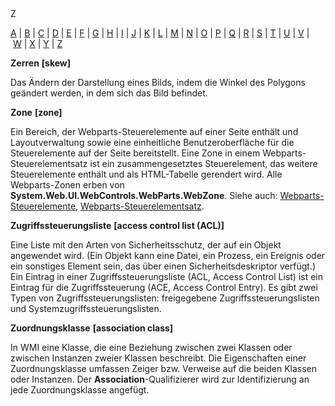 <div class="topic" xmlns:mtps="http://msdn2.microsoft.com/mtps" xmlns="http://www.w3.org/1999/xhtml">
  <link type="text/css" rel="Stylesheet" href="..\branding1.css" />
  <div class="title" xmlns:asp="http://msdn2.microsoft.com/asp">Z<!----></div>
  <!--Content type: DocStudio. Transform: devdiv2mtps.xslt.-->
  <div id="mainSection"> <div id="mainBody">  <p /> <p> <a class="mtps-external-link" href="../7k60b9ww_de-de_vs.80/7k60b9ww.md">A</a> | <a class="mtps-external-link" href="../b85sw2k8_de-de_vs.80/b85sw2k8.md">B</a> | <a class="mtps-external-link" href="../ea8964x0_de-de_vs.80/ea8964x0.md">C</a> | <a class="mtps-external-link" href="../0skzec74_de-de_vs.80/0skzec74.md">D</a> | <a class="mtps-external-link" href="../t64fd4ef_de-de_vs.80/t64fd4ef.md">E</a> | <a class="mtps-external-link" href="../44kt76b4_de-de_vs.80/44kt76b4.md">F</a> | <a class="mtps-external-link" href="../exx57whb_de-de_vs.80/exx57whb.md">G</a> | <a class="mtps-external-link" href="../h223kcf0_de-de_vs.80/h223kcf0.md">H</a> | <a class="mtps-external-link" href="../6k49dddk_de-de_vs.80/6k49dddk.md">I</a> | <a class="mtps-external-link" href="../f9dds3k7_de-de_vs.80/f9dds3k7.md">J</a> | <a class="mtps-external-link" href="../ms229690_de-de_vs.80/ms229690.md">K</a> | <a class="mtps-external-link" href="../1kxda69d_de-de_vs.80/1kxda69d.md">L</a> | <a class="mtps-external-link" href="../7a753yk6_de-de_vs.80/7a753yk6.md">M</a> | <a class="mtps-external-link" href="../z7ds3w5t_de-de_vs.80/z7ds3w5t.md">N</a> | <a class="mtps-external-link" href="../ms229695_de-de_vs.80/ms229695.md">O</a> | <a class="mtps-external-link" href="../k908yeh7_de-de_vs.80/k908yeh7.md">P</a> | <a class="mtps-external-link" href="../ms229702_de-de_vs.80/ms229702.md">Q</a> | <a class="mtps-external-link" href="../2sw99y1z_de-de_vs.80/2sw99y1z.md">R</a> | <a class="mtps-external-link" href="../c83eyewf_de-de_vs.80/c83eyewf.md">S</a> | <a class="mtps-external-link" href="../38ek7zet_de-de_vs.80/38ek7zet.md">T</a> | <a class="mtps-external-link" href="../ece0ts45_de-de_vs.80/ece0ts45.md">U</a> | <a class="mtps-external-link" href="../tefc2tz1_de-de_vs.80/tefc2tz1.md">V</a> | <a class="mtps-external-link" href="../hd402x97_de-de_vs.80/hd402x97.md">W</a> | <a class="mtps-external-link" href="../49ck9awf_de-de_vs.80/49ck9awf.md">X</a> | <a class="mtps-external-link" href="../ms229692_de-de_vs.80/ms229692.md">Y</a> | <a href="#cpgloz">Z</a> </p> <div id="sectionSection0" class="seeAlsoNoToggleSection"> <p> <b>Zerren</b> <b>[skew]</b> </p> <p>Das Ändern der Darstellung eines Bilds, indem die Winkel des Polygons geändert werden, in dem sich das Bild befindet.</p> <p> <b>Zone</b> <b>[zone]</b> </p> <p>Ein Bereich, der Webparts-Steuerelemente auf einer Seite enthält und Layoutverwaltung sowie eine einheitliche Benutzeroberfläche für die Steuerelemente auf der Seite bereitstellt. Eine Zone in einem Webparts-Steuerelementsatz ist ein zusammengesetztes Steuerelement, das weitere Steuerelemente enthält und als HTML-Tabelle gerendert wird. Alle Webparts-Zonen erben von <b>System.Web.UI.WebControls.WebParts.WebZone</b>. Siehe auch: <a class="mtps-external-link" href="../hd402x97_de-de_vs.80/hd402x97.md">Webparts-Steuerelemente</a>, <a class="mtps-external-link" href="../hd402x97_de-de_vs.80/hd402x97.md">Webparts-Steuerelementsatz</a>.</p> <p> <b>Zugriffssteuerungsliste</b> <b>[access control list (ACL)]</b> </p> <p>Eine Liste mit den Arten von Sicherheitsschutz, der auf ein Objekt angewendet wird. (Ein Objekt kann eine Datei, ein Prozess, ein Ereignis oder ein sonstiges Element sein, das über einen Sicherheitsdeskriptor verfügt.) Ein Eintrag in einer Zugriffssteuerungsliste (ACL, Access Control List) ist ein Eintrag für die Zugriffssteuerung (ACE, Access Control Entry). Es gibt zwei Typen von Zugriffssteuerungslisten: freigegebene Zugriffssteuerungslisten und Systemzugriffssteuerungslisten.</p> <p> <b>Zuordnungsklasse</b> <b>[association class]</b> </p> <p>In WMI eine Klasse, die eine Beziehung zwischen zwei Klassen oder zwischen Instanzen zweier Klassen beschreibt. Die Eigenschaften einer Zuordnungsklasse umfassen Zeiger bzw. Verweise auf die beiden Klassen oder Instanzen. Der <b>Association</b>-Qualifizierer wird zur Identifizierung an jede Zuordnungsklasse angefügt.
        </p> </div></div>  </div>
</div>